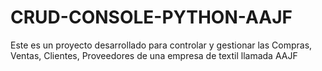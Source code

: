 # CRUD-CONSOLE-PYTHON-AAJF
Este es un proyecto desarrollado para controlar y gestionar las Compras, Ventas, Clientes, Proveedores de una empresa de textil llamada AAJF
